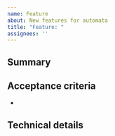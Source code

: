 ```yaml
---
name: Feature
about: New features for automata
title: "Feature: "
assignees: ''
---
```


## Summary
<!-- A description of what must be done -->

## Acceptance criteria
- 

## Technical details



